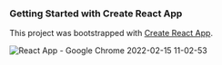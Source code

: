 ### Getting Started with Create React App

This project was bootstrapped with [Create React App](https://github.com/facebook/create-react-app).


![React App - Google Chrome 2022-02-15 11-02-53](https://user-images.githubusercontent.com/88293240/154101310-09538ba2-93ce-4bd9-9a28-da8f95e8a070.gif)
